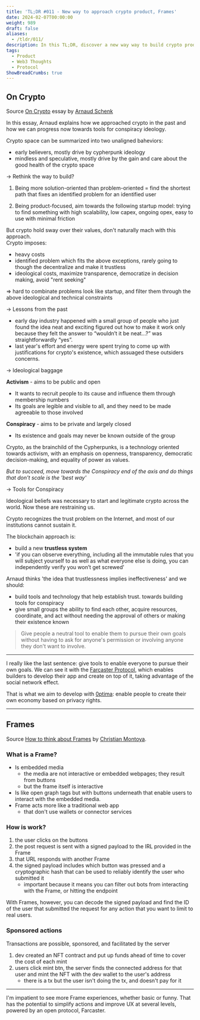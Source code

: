 ```yaml
---
title: 'TL;DR #011 - New way to approach crypto product, Frames'
date: 2024-02-07T00:00:00
weight: 989
draft: false
aliases: 
  - /tldr/011/ 
description: In this TL;DR, discover a new way way to build crypto product and what is Farcaster Frame.
tags:
  - Product
  - Web3 Thoughts
  - Protocol
ShowBreadCrumbs: true
---
```


## On Crypto

Source [On Crypto](https://gestalt.cafe/on-crypto/) essay by [Arnaud Schenk](https://twitter.com/_arnauds_)

In this essay, Arnaud explains how we approached crypto in the past and how we can progress now towards tools for conspiracy ideology.

Crypto space can be summarized into two unaligned baheviors:
- early believers, mostly drive by cypherpunk ideology 
- mindless and speculative, mostly drive by the gain and care about the good health of the crypto space

→ Rethink the way to build?

1. Being more solution-oriented than problem-oriented
= find the shortest path that fixes an identified problem for an identified user

2. Being product-focused, aim towards the following startup model: trying to find something with high scalability, low capex, ongoing opex, easy to use with minimal friction

But crypto hold sway over their values, don't naturally mach with this approach.  
Crypto imposes:
- heavy costs
- identified problem which fits the above exceptions, rarely going to though the decentralize and make it trustless
- ideological costs, maximize transparence, democratize in decision making, avoid "rent seeking"

=> hard to combinate problems look like startup, and filter them through the above ideological and technical constraints 

→ Lessons from the past

- early day industry happened with a small group of people who just found the idea neat and exciting
figured out how to make it work only because they felt the answer to “wouldn’t it be neat…?” was straightforwardly “yes”.
- last year's effort and energy were spent trying to come up with justifications for crypto's existence, which assuaged these outsiders concerns.

-> Ideological baggage

**Activism** - aims to be public and open
- It wants to recruit people to its cause and influence them through membership numbers
- Its goals are legible and visible to all, and they need to be made agreeable to those involved

**Conspiracy** - aims to be private and largely closed
- Its existence and goals may never be known outside of the group

Crypto, as the brainchild of the Cypherpunks, is a technology oriented towards activism, with an emphasis on openness, transparency, democratic decision-making, and equality of power as values.

*But to succeed, move towards the Conspiracy end of the axis and do things that don't scale is the 'best way'*

→ Tools for Conspiracy

Ideological beliefs was necessary to start and legitimate crypto across the world. Now these are restraining us.

Crypto recognizes the trust problem on the Internet, and most of our institutions cannot sustain it.

The blockchain approach is:
- build a new **trustless system**
- 'if you can observe everything, including all the immutable rules that you will subject yourself to as well as what everyone else is doing, you can independently verify you won’t get screwed'


Arnaud thinks 'the idea that trustlessness implies ineffectiveness' and we should:
- build tools and technology that help establish trust. towards building tools for conspiracy
- give small groups the ability to find each other, acquire resources, coordinate, and act without needing the approval of others or making their existence known

> Give people a neutral tool to enable them to pursue their own goals without having to ask for anyone's permission or involving anyone they don't want to involve.

---

I really like the last sentence: give tools to enable everyone to pursue their own goals. We can see it with the [Farcaster Protocol](https://twitter.com/farcaster_xyz), which enables builders to develop their app and create on top of it, taking advantage of the social network effect.

That is what we aim to develop with [0ptima](https://cleminso.xyz/product-review/009-0ptima/): enable people to create their own economy based on privacy rights.

---

## Frames

Source [How to think about Frames](https://medium.com/@decktonic/how-to-think-about-frames-07853d93a549) by [Christian Montoya](https://twitter.com/MidwitMilhouse).

### What is a Frame?

- Is embedded media
    - the media are not interactive or embedded webpages; they result from buttons
    - but the frame itself is interactive
- Is like open graph tags but with buttons underneath that enable users to interact with the embedded media.
- Frame acts more like a traditional web app
    - that don't use wallets or connector services

### How is work?
1. the user clicks on the buttons
2. the post request is sent with a signed payload to the IRL provided in the Frame
3. that URL responds with another Frame
4. the signed payload includes which button was pressed and a cryptographic hash that can be used to reliably identify the user who submitted it
    - important because it means you can filter out bots from interacting with the Frame, or hitting the endpoint

With Frames, however, you can decode the signed payload and find the ID of the user that submitted the request for any action that you want to limit to real users.

### Sponsored actions

Transactions are possible, sponsored, and facilitated by the server

1. dev created an NFT contract and put up funds ahead of time to cover the cost of each mint
2. users click mint btn, the server finds the connected address for that user and mint the NFT with the dev wallet to the user's address
	- there is a tx but the user isn't doing the tx, and doesn't pay for it

---

I'm impatient to see more Frame experiences, whether basic or funny. That has the potential to simplify actions and improve UX at several levels, powered by an open protocol, Farcaster.